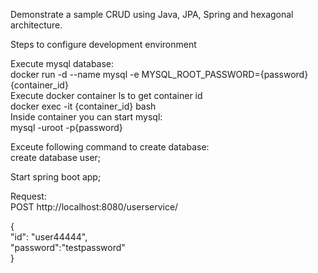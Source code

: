 Demonstrate a sample CRUD using Java, JPA, Spring and hexagonal architecture. 

Steps to configure development environment

Execute mysql database:<br />
docker run -d --name mysql -e MYSQL_ROOT_PASSWORD={password} {container_id}<br />
Execute docker container ls to get container id<br />
docker exec -it {container_id} bash<br />
Inside container you can start mysql:<br />
mysql -uroot -p{password}<br />

Exceute following command to create database:<br />
create database user;<br />

Start spring boot app;<br />

Request:<br />
POST http://localhost:8080/userservice/<br />

{<br />
    "id": "user44444",<br />
    "password":"testpassword"<br />
}<br />
